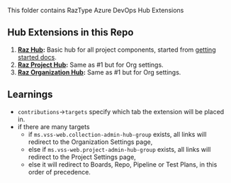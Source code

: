 This folder contains RazType Azure DevOps Hub Extensions

## Hub Extensions in this Repo
1. **[Raz Hub](raz-hub.html):** Basic hub for all project components, started from [getting started docs](https://learn.microsoft.com/en-us/azure/devops/extend/get-started/node?toc=%2Fazure%2Fdevops%2Fmarketplace-extensibility%2Ftoc.json&view=azure-devops).
2. **[Raz Project Hub](./raz-proj-hub.html):** Same as #1 but for Org settings.
3. **[Raz Organization Hub](./raz-org-hub.html):** Same as #1 but for Org settings.

## Learnings
- `contributions`→`targets` specify which tab the extension will be placed in.
- if there are many targets
  - if `ms.vss-web.collection-admin-hub-group` exists, all links will redirect to the Organization Settings page,
  - else if `ms.vss-web.project-admin-hub-group` exists, all links will redirect to the Project Settings page,
  - else it will redirect to Boards, Repo, Pipeline or Test Plans, in this order of precedence.